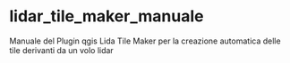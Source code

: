 # lidar_tile_maker_manuale
Manuale del Plugin qgis Lida Tile Maker per la creazione automatica delle tile derivanti da un volo lidar
